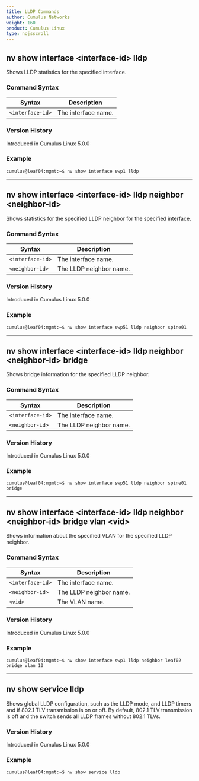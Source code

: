 ```yaml
---
title: LLDP Commands
author: Cumulus Networks
weight: 160
product: Cumulus Linux
type: nojsscroll
---
```

## nv show interface \<interface-id\> lldp

Shows LLDP statistics for the specified interface.

### Command Syntax

| Syntax |  Description   |
| --------- | -------------- |
| `<interface-id>`    |  The interface name.|

### Version History

Introduced in Cumulus Linux 5.0.0

### Example

```
cumulus@leaf04:mgmt:~$ nv show interface swp1 lldp
```

- - -

## nv show interface \<interface-id\> lldp neighbor \<neighbor-id\>

Shows statistics for the specified LLDP neighbor for the specified interface.

### Command Syntax

| Syntax |  Description   |
| --------- | -------------- |
| `<interface-id>`    |  The interface name.|
| `<neighbor-id>` |  The LLDP neighbor name. |

### Version History

Introduced in Cumulus Linux 5.0.0

### Example

```
cumulus@leaf04:mgmt:~$ nv show interface swp51 lldp neighbor spine01
```

- - -

## nv show interface \<interface-id\> lldp neighbor \<neighbor-id\> bridge

Shows bridge information for the specified LLDP neighbor.

### Command Syntax

| Syntax |  Description   |
| --------- | -------------- |
| `<interface-id>`    |  The interface name.|
| `<neighbor-id>` |  The LLDP neighbor name. |

### Version History

Introduced in Cumulus Linux 5.0.0

### Example

```
cumulus@leaf04:mgmt:~$ nv show interface swp51 lldp neighbor spine01 bridge
```

- - -

## nv show interface \<interface-id\> lldp neighbor \<neighbor-id\> bridge vlan \<vid\>

Shows information about the specified VLAN for the specified LLDP neighbor.

### Command Syntax

| Syntax |  Description   |
| --------- | -------------- |
| `<interface-id>`    |  The interface name.|
| `<neighbor-id>` |  The LLDP neighbor name. |
| `<vid>` | The VLAN name.|

### Version History

Introduced in Cumulus Linux 5.0.0

### Example

```
cumulus@leaf04:mgmt:~$ nv show interface swp1 lldp neighbor leaf02 bridge vlan 10
```

- - -

## nv show service lldp

Shows global LLDP configuration, such as the LLDP mode, and LLDP timers and if 802.1 TLV transmission is on or off. By default, 802.1 TLV transmission is off and the switch sends all LLDP frames without 802.1 TLVs.

### Version History

Introduced in Cumulus Linux 5.0.0

### Example

```
cumulus@leaf04:mgmt:~$ nv show service lldp
```
